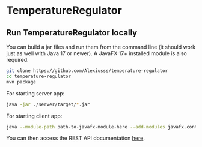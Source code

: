 # TemperatureRegulator

## Run TemperatureRegulator locally
You can build a jar files and run them from the command line (it should work just as well with Java 17 or newer). A JavaFX 17+ installed module is also required.
```bash
git clone https://github.com/Alexiusss/temperature-regulator
cd temperature-regulator
mvn package
```
For starting server app:
```bash
java -jar ./server/target/*.jar 
```
For starting client app:
```bash
java --module-path path-to-javafx-module-here --add-modules javafx.controls,javafx.fxml -jar ./client/target/*.jar
```

You can then access the REST API documentation [here](http://localhost:9090/swagger-ui/index.html#/).
